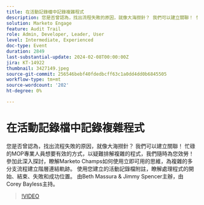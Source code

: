 ```yaml
---
title: 在活動記錄檔中記錄複雜程式
description: 您是否曾認為，找出流程失敗的原因，就像大海撈針？ 我們可以建立關聯！ 忙碌的MOP專業人員想要有效的方式，以疑難排解複雜的程式，我們隨時為您效勞！ 參加此深入探討，瞭解Marketo Champs如何使用立即可用的思維，為複雜的多分支流程建立階層連結軌跡。 使用您建立的活動記錄檔附註，瞭解處理程式的開始、結束、失敗和成功位置。 由Beth Massura & Jimmy Spencer主辦，由Corey Bayless主持。
solution: Marketo Engage
feature: Audit Trail
role: Admin, Developer, Leader, User
level: Intermediate, Experienced
doc-type: Event
duration: 2849
last-substantial-update: 2024-02-08T00:00:00Z
jira: KT-14922
thumbnail: 3427149.jpeg
source-git-commit: 256546bebf40fdedbcff63c1a0dd4dd0b6845505
workflow-type: tm+mt
source-wordcount: '202'
ht-degree: 0%

---
```



# 在活動記錄檔中記錄複雜程式

您是否曾認為，找出流程失敗的原因，就像大海撈針？ 我們可以建立關聯！ 忙碌的MOP專業人員想要有效的方式，以疑難排解複雜的程式，我們隨時為您效勞！ 參加此深入探討，瞭解Marketo Champs如何使用立即可用的思維，為複雜的多分支流程建立階層連結軌跡。 使用您建立的活動記錄檔附註，瞭解處理程式的開始、結束、失敗和成功位置。 由Beth Massura &amp; Jimmy Spencer主辦，由Corey Bayless主持。

>[!VIDEO](https://video.tv.adobe.com/v/3427149/?learn=on)
